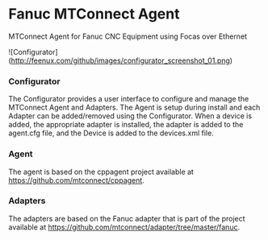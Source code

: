 # Fanuc MTConnect Agent
MTConnect Agent for Fanuc CNC Equipment using Focas over Ethernet

![Configurator] (http://feenux.com/github/images/configurator_screenshot_01.png)

### Configurator
The Configurator provides a user interface to configure and manage the MTConnect Agent and Adapters. The Agent is setup during install and each Adapter can be added/removed using the Configurator. When a device is added, the appropriate adapter is installed, the adapter is added to the agent.cfg file, and the Device is added to the devices.xml file.

### Agent
The agent is based on the cppagent project available at https://github.com/mtconnect/cppagent.

### Adapters
The adapters are based on the Fanuc adapter that is part of the project available at https://github.com/mtconnect/adapter/tree/master/fanuc.
